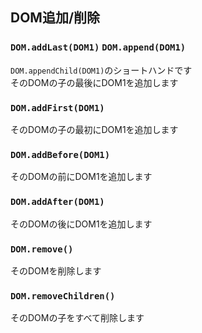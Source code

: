 ## DOM追加/削除
### `DOM.addLast(DOM1)` `DOM.append(DOM1)`
`DOM.appendChild(DOM1)`のショートハンドです  
そのDOMの子の最後にDOM1を追加します

### `DOM.addFirst(DOM1)`
そのDOMの子の最初にDOM1を追加します

### `DOM.addBefore(DOM1)`
そのDOMの前にDOM1を追加します

### `DOM.addAfter(DOM1)`
そのDOMの後にDOM1を追加します

### `DOM.remove()`
そのDOMを削除します

### `DOM.removeChildren()`
そのDOMの子をすべて削除します  
